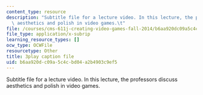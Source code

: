 ```yaml
---
content_type: resource
description: "Subtitle file for a lecture video. In this lecture, the professors discuss\
  \ aesthetics and polish in video games.\t"
file: /courses/cms-611j-creating-video-games-fall-2014/b6aa920dc09a5c4cbd04a2b4903c9ef5_0teK9aXB0GI.vtt
file_type: application/x-subrip
learning_resource_types: []
ocw_type: OCWFile
resourcetype: Other
title: 3play caption file
uid: b6aa920d-c09a-5c4c-bd04-a2b4903c9ef5
---
```

Subtitle file for a lecture video. In this lecture, the professors discuss aesthetics and polish in video games.	

